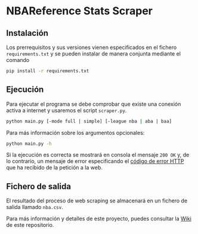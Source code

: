 # NBAReference Stats Scraper

## Instalación

Los prerrequisitos y sus versiones vienen especificados en el fichero `requirements.txt` y se pueden instalar de manera conjunta mediante el comando

```bash
pip install -r requirements.txt
```

## Ejecución

Para ejecutar el programa se debe comprobar que existe una conexión activa a internet y usaremos el script `scraper.py`.

```bash
python main.py [-mode full | simple] [-league nba | aba | baa]
```

Para más información sobre los argumentos opcionales:

```bash
python main.py -h
```

Si la ejecución es correcta se mostrará en consola el mensaje `200 OK` y, de lo contrario, un mensaje de error especificando el [código de error HTTP](https://httpstatuses.com/) que ha recibido de la petición a la web.

## Fichero de salida

El resultado del proceso de web scraping se almacenará en un fichero de salida llamado `nba.csv`.

Para más información y detalles de este proyecto, puedes consultar la [Wiki](https://github.com/danielsto/nba-reference-scraper/wiki) de este repositorio.
